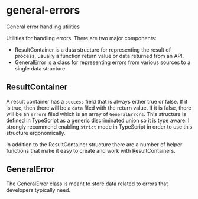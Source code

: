 # general-errors
General error handling utilities

 Utilities for handling errors. There are two major components:

 - ResultContainer is a data structure for representing the result of process, usually a function return value or data returned from an API.
 - GeneralError is a class for representing errors from various sources to a single data structure.


 ## ResultContainer

 A result container has a `success` field that is always either true or false. If it is true, then there will be a `data` filed with the return value. If it is false, there will be an `errors` filed which is an array of `GeneralErrors`. This structure is defined in TypeScript as a generic discriminated union so it is type aware. I strongly recommend enabling `strict` mode in TypeScript in order to use this structure ergonomically.

 In addition to the ResultContainer structure there are a number of helper functions that make it easy to create and work with ResultContainers.

 ## GeneralError

 The GeneralError class is meant to store data related to errors that developers typically need. 